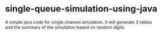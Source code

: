 # single-queue-simulation-using-java
A simple java code for single channel simulation. it will generate 3 tables and the summary of the simulation based on random digits
